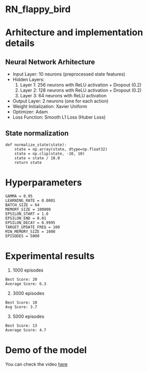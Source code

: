 # RN_flappy_bird

# Arhitecture and implementation details

## Neural Network Arhitecture
- Input Layer: 10 neurons (preprocessed state features)
- Hidden Layers:
  1. Layer 1: 256 neurons with ReLU activation + Dropout (0.2)
  2. Layer 2: 128 neurons with ReLU activation + Dropout (0.2)
  3. Layer 3: 64 neurons with ReLU activation
- Output Layer: 2 neurons (one for each action)
- Weight Initialization: Xavier Uniform
- Optimizer: Adam
- Loss Function: Smooth L1 Loss (Huber Loss)

## State normalization
```
def normalize_state(state):
    state = np.array(state, dtype=np.float32)
    state = np.clip(state, -10, 10)
    state = state / 10.0
    return state
```

# Hyperparameters
```
GAMMA = 0.95
LEARNING_RATE = 0.0001
BATCH_SIZE = 64
MEMORY_SIZE = 100000
EPSILON_START = 1.0
EPSILON_END = 0.01
EPSILON_DECAY = 0.9995
TARGET_UPDATE_FREQ = 100
MIN_MEMORY_SIZE = 1000
EPISODES = 5000
```

# Experimental results
1. 1000 episodes
```
Best Score: 20
Average Score: 6.3
```
2. 3000 episodes
```
Best Score: 10
Avg Score: 3.7
```  
3. 5000 episodes
```
Best Score: 13
Average Score: 4.7
```
# Demo of the model

You can check the video [here](https://drive.google.com/file/d/1Hl-s5D3B5loXBrH7-eEEbVxEAFn-mxTB/view?usp=sharing)

